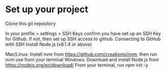 # Set up your project
Clone this git repository

In your profile > settings > SSH Keys confirm you have set up an SSH Key for Github. If not, then set up SSH access to github. Connecting to GitHub with SSH
Install Node.js (v8.1.4 or above)

Mac/Linux: Install nvm from https://github.com/creationix/nvm, then run nvm use from your terminal
Windows: Download and install Node.js from https://nodejs.org/en/download/
From your terminal, run npm init -y
